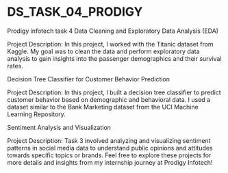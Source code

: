# DS_TASK_04_PRODIGY
Prodigy infotech task 4
Data Cleaning and Exploratory Data Analysis (EDA)

Project Description: In this project, I worked with the Titanic dataset from Kaggle. My goal was to clean the data and perform exploratory data analysis to gain insights into the passenger demographics and their survival rates.

Decision Tree Classifier for Customer Behavior Prediction

Project Description: In this project, I built a decision tree classifier to predict customer behavior based on demographic and behavioral data. I used a dataset similar to the Bank Marketing dataset from the UCI Machine Learning Repository.

Sentiment Analysis and Visualization

Project Description: Task 3 involved analyzing and visualizing sentiment patterns in social media data to understand public opinions and attitudes towards specific topics or brands. Feel free to explore these projects for more details and insights from my internship journey at Prodigy Infotech!

